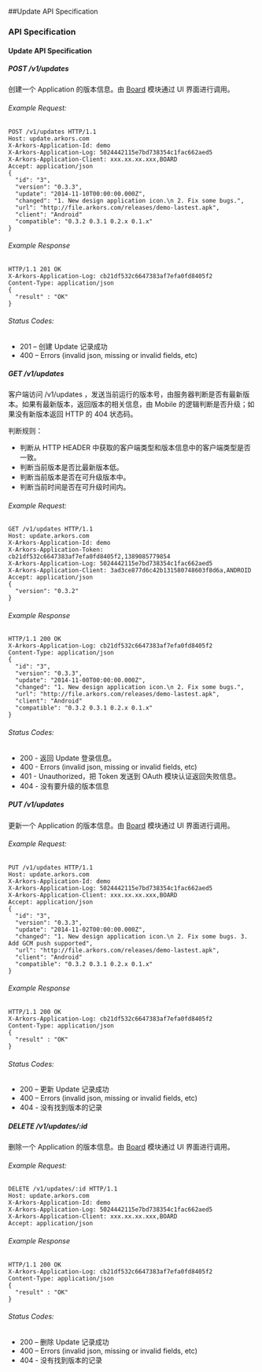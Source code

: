 ##Update API Specification

### API Specification

#### Update API Specification

##### POST /v1/updates

创建一个 Application 的版本信息。由 [Board](https://github.com/arkors/board) 模块通过 UI 界面进行调用。

###### Example Request:

```
POST /v1/updates HTTP/1.1
Host: update.arkors.com
X-Arkors-Application-Id: demo
X-Arkors-Application-Log: 5024442115e7bd738354c1fac662aed5
X-Arkors-Application-Client: xxx.xx.xx.xxx,BOARD
Accept: application/json
{
  "id": "3",
  "version": "0.3.3",
  "update": "2014-11-10T00:00:00.000Z",
  "changed": "1. New design application icon.\n 2. Fix some bugs.",
  "url": "http://file.arkors.com/releases/demo-lastest.apk",
  "client": "Android"
  "compatible": "0.3.2 0.3.1 0.2.x 0.1.x"    
}
```

###### Example Response

```
HTTP/1.1 201 OK
X-Arkors-Application-Log: cb21df532c6647383af7efa0fd8405f2
Content-Type: application/json
{
  "result" : "OK"
}
```

###### Status Codes:

* 201 – 创建 Update 记录成功
* 400 – Errors (invalid json, missing or invalid fields, etc)

##### GET /v1/updates

客户端访问 /v1/updates ，发送当前运行的版本号，由服务器判断是否有最新版本。如果有最新版本，返回版本的相关信息，由 Mobile 的逻辑判断是否升级；如果没有新版本返回 HTTP 的 404 状态码。

判断规则：

* 判断从 HTTP HEADER 中获取的客户端类型和版本信息中的客户端类型是否一致。
* 判断当前版本是否比最新版本低。
* 判断当前版本是否在可升级版本中。
* 判断当前时间是否在可升级时间内。

###### Example Request:

```
GET /v1/updates HTTP/1.1
Host: update.arkors.com
X-Arkors-Application-Id: demo
X-Arkors-Application-Token: cb21df532c6647383af7efa0fd8405f2,1389085779854
X-Arkors-Application-Log: 5024442115e7bd738354c1fac662aed5
X-Arkors-Application-Client: 3ad3ce877d6c42b131580748603f8d6a,ANDROID
Accept: application/json
{
  "version": "0.3.2"  
}
```

###### Example Response

```
HTTP/1.1 200 OK
X-Arkors-Application-Log: cb21df532c6647383af7efa0fd8405f2
Content-Type: application/json
{
  "id": "3",
  "version": "0.3.3",
  "update": "2014-11-00T00:00:00.000Z",
  "changed": "1. New design application icon.\n 2. Fix some bugs.",
  "url": "http://file.arkors.com/releases/demo-lastest.apk",
  "client": "Android"
  "compatible": "0.3.2 0.3.1 0.2.x 0.1.x"    
}
```

###### Status Codes:

* 200 - 返回 Update 登录信息。
* 400 - Errors (invalid json, missing or invalid fields, etc)
* 401 - Unauthorized，把 Token 发送到 OAuth 模块认证返回失败信息。
* 404 - 没有要升级的版本信息

##### PUT /v1/updates

更新一个 Application 的版本信息。由 [Board](https://github.com/arkors/board) 模块通过 UI 界面进行调用。

###### Example Request:

```
PUT /v1/updates HTTP/1.1
Host: update.arkors.com
X-Arkors-Application-Id: demo
X-Arkors-Application-Log: 5024442115e7bd738354c1fac662aed5
X-Arkors-Application-Client: xxx.xx.xx.xxx,BOARD
Accept: application/json
{
  "id": "3",
  "version": "0.3.3",
  "update": "2014-11-02T00:00:00.000Z",
  "changed": "1. New design application icon.\n 2. Fix some bugs. 3. Add GCM push supported",
  "url": "http://file.arkors.com/releases/demo-lastest.apk",
  "client": "Android"
  "compatible": "0.3.2 0.3.1 0.2.x 0.1.x"    
}
```

###### Example Response

```
HTTP/1.1 200 OK
X-Arkors-Application-Log: cb21df532c6647383af7efa0fd8405f2
Content-Type: application/json
{
  "result" : "OK"
}
```

###### Status Codes:

* 200 – 更新 Update 记录成功
* 400 – Errors (invalid json, missing or invalid fields, etc)
* 404 - 没有找到版本的记录

##### DELETE /v1/updates/:id

删除一个 Application 的版本信息。由 [Board](https://github.com/arkors/board) 模块通过 UI 界面进行调用。

###### Example Request:

```
DELETE /v1/updates/:id HTTP/1.1
Host: update.arkors.com
X-Arkors-Application-Id: demo
X-Arkors-Application-Log: 5024442115e7bd738354c1fac662aed5
X-Arkors-Application-Client: xxx.xx.xx.xxx,BOARD
Accept: application/json
```

###### Example Response

```
HTTP/1.1 200 OK
X-Arkors-Application-Log: cb21df532c6647383af7efa0fd8405f2
Content-Type: application/json
{
  "result" : "OK"
}
```

###### Status Codes:

* 200 – 删除 Update 记录成功
* 400 – Errors (invalid json, missing or invalid fields, etc)
* 404 - 没有找到版本的记录
